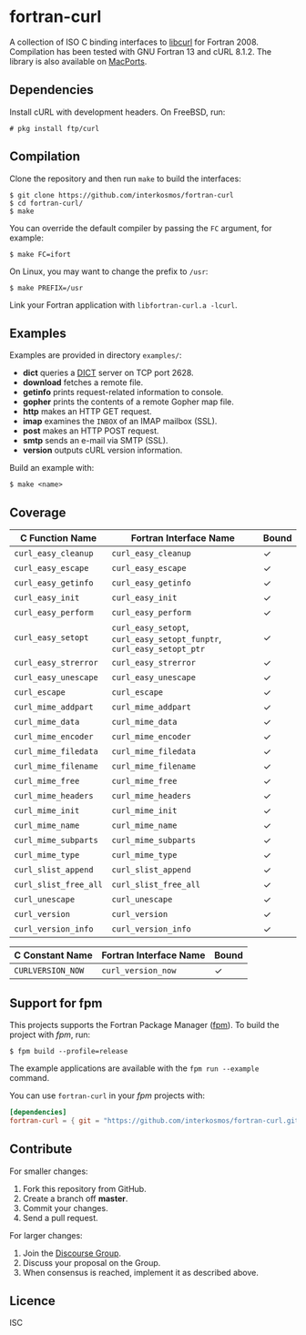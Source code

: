 # fortran-curl
A collection of ISO C binding interfaces to
[libcurl](https://curl.haxx.se/libcurl/) for Fortran 2008. Compilation has been
tested with GNU Fortran 13 and cURL 8.1.2. The library is also available on
[MacPorts](https://ports.macports.org/port/fortran-curl/).

## Dependencies
Install cURL with development headers. On FreeBSD, run:

```
# pkg install ftp/curl
```

## Compilation
Clone the repository and then run `make` to build the interfaces:

```
$ git clone https://github.com/interkosmos/fortran-curl
$ cd fortran-curl/
$ make
```

You can override the default compiler by passing the `FC` argument, for example:

```
$ make FC=ifort
```

On Linux, you may want to change the prefix to `/usr`:

```
$ make PREFIX=/usr
```

Link your Fortran application with `libfortran-curl.a -lcurl`.

## Examples
Examples are provided in directory `examples/`:

* **dict** queries a [DICT](https://en.wikipedia.org/wiki/DICT) server on TCP port 2628.
* **download** fetches a remote file.
* **getinfo** prints request-related information to console.
* **gopher** prints the contents of a remote Gopher map file.
* **http** makes an HTTP GET request.
* **imap** examines the `INBOX` of an IMAP mailbox (SSL).
* **post** makes an HTTP POST request.
* **smtp** sends an e-mail via SMTP (SSL).
* **version** outputs cURL version information.

Build an example with:

```
$ make <name>
```

## Coverage
| C Function Name       | Fortran Interface Name                                                | Bound |
|-----------------------|-----------------------------------------------------------------------|-------|
| `curl_easy_cleanup`   | `curl_easy_cleanup`                                                   | ✓     |
| `curl_easy_escape`    | `curl_easy_escape`                                                    | ✓     |
| `curl_easy_getinfo`   | `curl_easy_getinfo`                                                   | ✓     |
| `curl_easy_init`      | `curl_easy_init`                                                      | ✓     |
| `curl_easy_perform`   | `curl_easy_perform`                                                   | ✓     |
| `curl_easy_setopt`    | `curl_easy_setopt`, `curl_easy_setopt_funptr`, `curl_easy_setopt_ptr` | ✓     |
| `curl_easy_strerror`  | `curl_easy_strerror`                                                  | ✓     |
| `curl_easy_unescape`  | `curl_easy_unescape`                                                  | ✓     |
| `curl_escape`         | `curl_escape`                                                         | ✓     |
| `curl_mime_addpart`   | `curl_mime_addpart`                                                   | ✓     |
| `curl_mime_data`      | `curl_mime_data`                                                      | ✓     |
| `curl_mime_encoder`   | `curl_mime_encoder`                                                   | ✓     |
| `curl_mime_filedata`  | `curl_mime_filedata`                                                  | ✓     |
| `curl_mime_filename`  | `curl_mime_filename`                                                  | ✓     |
| `curl_mime_free`      | `curl_mime_free`                                                      | ✓     |
| `curl_mime_headers`   | `curl_mime_headers`                                                   | ✓     |
| `curl_mime_init`      | `curl_mime_init`                                                      | ✓     |
| `curl_mime_name`      | `curl_mime_name`                                                      | ✓     |
| `curl_mime_subparts`  | `curl_mime_subparts`                                                  | ✓     |
| `curl_mime_type`      | `curl_mime_type`                                                      | ✓     |
| `curl_slist_append`   | `curl_slist_append`                                                   | ✓     |
| `curl_slist_free_all` | `curl_slist_free_all`                                                 | ✓     |
| `curl_unescape`       | `curl_unescape`                                                       | ✓     |
| `curl_version`        | `curl_version`                                                        | ✓     |
| `curl_version_info`   | `curl_version_info`                                                   | ✓     |

| C Constant Name     | Fortran Interface Name | Bound |
|---------------------|------------------------|-------|
| `CURLVERSION_NOW`   | `curl_version_now`     | ✓     |

## Support for fpm
This projects supports the Fortran Package Manager
([fpm](https://github.com/fortran-lang/fpm)). To build the project with *fpm*,
run:

```
$ fpm build --profile=release
```

The example applications are available with the ``fpm run --example`` command.

You can use ``fortran-curl`` in your *fpm* projects with:

```toml
[dependencies]
fortran-curl = { git = "https://github.com/interkosmos/fortran-curl.git" }
```
## Contribute
For smaller changes:

1. Fork this repository from GitHub.
2. Create a branch off **master**.
3. Commit your changes.
4. Send a pull request.

For larger changes:

1. Join the [Discourse Group](https://fortran-lang.discourse.group/).
2. Discuss your proposal on the Group.
3. When consensus is reached, implement it as described above.

## Licence
ISC
